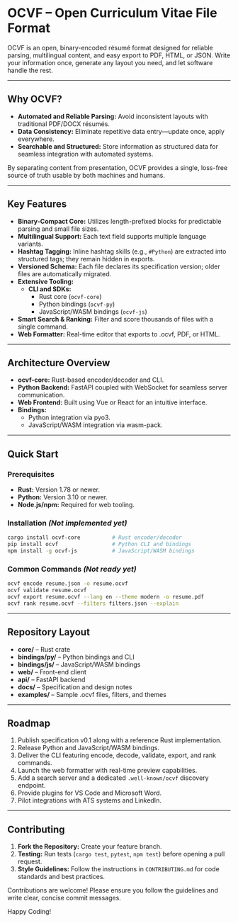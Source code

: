 # OCVF – Open Curriculum Vitae File Format

OCVF is an open, binary-encoded résumé format designed for reliable parsing, multilingual content, and easy export to PDF, HTML, or JSON. Write your information once, generate any layout you need, and let software handle the rest.

---

## Why OCVF?

- **Automated and Reliable Parsing:** Avoid inconsistent layouts with traditional PDF/DOCX résumés.
- **Data Consistency:** Eliminate repetitive data entry—update once, apply everywhere.
- **Searchable and Structured:** Store information as structured data for seamless integration with automated systems.

By separating content from presentation, OCVF provides a single, loss-free source of truth usable by both machines and humans.

---

## Key Features

- **Binary-Compact Core:** Utilizes length-prefixed blocks for predictable parsing and small file sizes.
- **Multilingual Support:** Each text field supports multiple language variants.
- **Hashtag Tagging:** Inline hashtag skills (e.g., `#Python`) are extracted into structured tags; they remain hidden in exports.
- **Versioned Schema:** Each file declares its specification version; older files are automatically migrated.
- **Extensive Tooling:**
  - **CLI and SDKs:** 
    - Rust core (`ocvf-core`)
    - Python bindings (`ocvf-py`)
    - JavaScript/WASM bindings (`ocvf-js`)
- **Smart Search & Ranking:** Filter and score thousands of files with a single command.
- **Web Formatter:** Real-time editor that exports to .ocvf, PDF, or HTML.

---

## Architecture Overview

- **ocvf-core:** Rust-based encoder/decoder and CLI.
- **Python Backend:** FastAPI coupled with WebSocket for seamless server communication.
- **Web Frontend:** Built using Vue or React for an intuitive interface.
- **Bindings:** 
  - Python integration via pyo3.
  - JavaScript/WASM integration via wasm-pack.

---

## Quick Start

### Prerequisites

- **Rust:** Version 1.78 or newer.
- **Python:** Version 3.10 or newer.
- **Node.js/npm:** Required for web tooling.

### Installation *(Not implemented yet)*

```sh
cargo install ocvf-core          # Rust encoder/decoder
pip install ocvf                 # Python CLI and bindings
npm install -g ocvf-js           # JavaScript/WASM bindings
```

### Common Commands *(Not ready yet)*

```sh
ocvf encode resume.json -o resume.ocvf
ocvf validate resume.ocvf
ocvf export resume.ocvf --lang en --theme modern -o resume.pdf
ocvf rank resume.ocvf --filters filters.json --explain
```

---

## Repository Layout

- **core/** – Rust crate
- **bindings/py/** – Python bindings and CLI
- **bindings/js/** – JavaScript/WASM bindings
- **web/** – Front-end client
- **api/** – FastAPI backend
- **docs/** – Specification and design notes
- **examples/** – Sample .ocvf files, filters, and themes

---

## Roadmap

1. Publish specification v0.1 along with a reference Rust implementation.
2. Release Python and JavaScript/WASM bindings.
3. Deliver the CLI featuring encode, decode, validate, export, and rank commands.
4. Launch the web formatter with real-time preview capabilities.
5. Add a search server and a dedicated `.well-known/ocvf` discovery endpoint.
6. Provide plugins for VS Code and Microsoft Word.
7. Pilot integrations with ATS systems and LinkedIn.

---

## Contributing

1. **Fork the Repository:** Create your feature branch.
2. **Testing:** Run tests (`cargo test`, `pytest`, `npm test`) before opening a pull request.
3. **Style Guidelines:** Follow the instructions in `CONTRIBUTING.md` for code standards and best practices.

Contributions are welcome! Please ensure you follow the guidelines and write clear, concise commit messages.

Happy Coding!